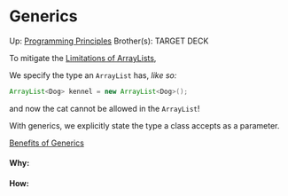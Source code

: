 # Generics

Up: [Programming Principles](programming_principles)
Brother(s):
TARGET DECK

To mitigate the [Limitations of ArrayLists](limitations_of_arraylists),

We specify the type an `ArrayList` has, *like so:*

```java
ArrayList<Dog> kennel = new ArrayList<Dog>();
```

and now the cat cannot be allowed in the `ArrayList`!

With generics, we explicitly state the type a class accepts as a parameter.

[Benefits of Generics](benefits_of_generics)



































#### Why:
#### How:









